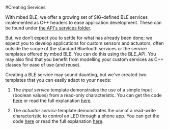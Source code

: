#Creating Services

With mbed BLE, we offer a growing set of SIG-defined BLE services implemented as C++ headers to ease application development. These can be found under [the API's services folder](https://github.com/mbedmicro/BLE_API/tree/master/services).

But, we don’t expect you to settle for what has already been done; we expect you to develop applications for custom sensors and actuators, often outside the scope of the standard Bluetooth services or the service templates offered by mbed BLE. You can do this using the BLE_API. You may also find that you benefit from modelling your custom services as C++ classes for ease of use (and reuse). 

Creating a BLE service may sound daunting, but we've created two templates that you can easily adapt to your needs:

1. The *input service* template demonstrates the use of a simple input (boolean values) from a read-only characteristic. You can get the code [here](http://developer.mbed.org/teams/Bluetooth-Low-Energy/code/BLE_Button/) or read the full explanation [here](/AdvSamples/InputButton/).

2. The *actuator service* template demonstrates the use of a read-write characteristic to control an LED through a phone app. You can get the code [here](https://developer.mbed.org/teams/Bluetooth-Low-Energy/code/BLE_LED/) or read the full explanation [here](/AdvSamples/LEDReadWrite/).

